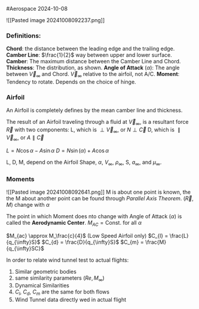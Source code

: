 #Aerospace 2024-10-08

![[Pasted image 20241008092237.png]]
### Definitions:
**Chord**: the distance between the leading edge and the trailing edge.
**Camber Line**: $\frac{1}{2}$ way between upper and lower surface.
**Camber**: The maximum distance between the Camber Line and Chord.
**Thickness**: The distribution, as shown.
**Angle of Attack** ($\alpha$): The angle between $\overrightarrow V_{\infty}$ and Chord. $\overrightarrow V_{\infty}$ relative to the airfoil, not A/C.
**Moment**: Tendency to rotate. Depends on the choice of hinge.

### Airfoil
An Airfoil is completely defines by the mean camber line and thickness.

The result of an Airfoil traveling through a fluid at $\overrightarrow V_{\infty}$, is a resultant force $\overrightarrow R$ with two components:
L, which is $\perp \overrightarrow V_{\infty}$, or $N\perp \overrightarrow C$
D, which is $\parallel \overrightarrow V_{\infty}$, or  $A\parallel \overrightarrow C$

$L = N\cos{\alpha} - A\sin{\alpha}$
$D = N\sin(\alpha) + A\cos{\alpha}$

L, D, M, depend on the Airfoil Shape, $\alpha$, $V_{\infty}$, $\rho_{\infty}$, S, $a_{\infty}$, and $\mu_{\infty}$.
### Moments
![[Pasted image 20241008092641.png]]
M is about one point is known, the the M about another point can be found through *Parallel Axis Theorem*.
($\overrightarrow R, M$) change with $\alpha$

The point in which Moment does nto change with Angle of Attack ($\alpha$) is called the **Aerodynamic Center**.
$M_{AC} = \text{Const.}$ for all $\alpha$

$M_{ac} \approx M_\frac{c}{4}$ (Low Speed Airfoil only)
$C_{l} = \frac{L}{q_{\infty}S}$
$C_{d} = \frac{D}{q_{\infty}S}$
$C_{m} = \frac{M}{q_{\infty}SC}$

In order to relate wind tunnel test to actual flights:
1) Similar geometric bodies
2) same similarity parameters ($Re, M_{\infty}$)
3) Dynamical Similarities
4) $C_{l}$, $C_{d}$, $C_{m}$ are the same for both flows
5) Wind Tunnel data directly wed in actual flight